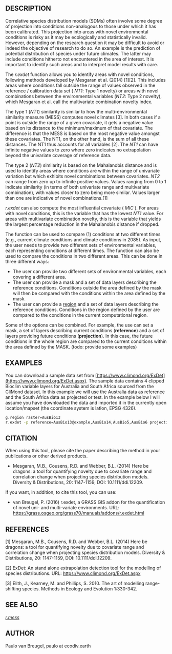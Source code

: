 ## DESCRIPTION

Correlative species distribution models (SDMs) often involve some degree
of projection into conditions non-analogous to those under which it has
been calibrated. This projection into areas with novel environmental
conditions is risky as it may be ecologically and statistically invalid.
However, depending on the research question it may be difficult to avoid
or indeed the objective of research to do so. An example is the
prediction of potential distribution of species under future climates.
The latter may include conditions hitherto not encountered in the area
of interest. It is important to identify such areas and to interpret
model results with care.

The *r.exdet* function allows you to identify areas with novel
conditions, following methods developed by Mesgaran et al. (2014)
\[1\]\[2\]. This includes areas where conditions fall outside the range
of values observed in the reference / calibration data set ( *NT1*: Type
1 novelty) or areas with novel combinations between the environmental
variables (*NT2*: Type 2 novelty), which Mesgaran et al. call the
multivariate combination novelty index.

The type 1 (*NT1*) similarity is similar to how the multi-environmental
similarity measure (MESS) computes novel climates \[3\]. In both cases
if a point is outside the range of a given covariate, it gets a negative
value based on its distance to the minimum/maximum of that covariate.
The difference is that the MESS is based on the most negative value
amongst these covariates. The NT1, on the other hand, is the sum of all
these distances. The NT1 thus accounts for all variables \[2\]. The
*NT1* can have infinite negative values to zero where zero indicates no
extrapolation beyond the univariate coverage of reference data.

The type 2 (*NT2*) similarity is based on the Mahalanobis distance and
is used to identify areas where conditions are within the range of
univariate variation but which exhibits novel combinations between
covariates. *NT2* can range from zero up to infinite positive values.
Values ranging from 0 to 1 indicate similarity (in terms of both
univariate range and multivariate combination), with values closer to
zero being more similar. Values larger than one are indicative of novel
combinations.\[1\]

*r.exdet* can also compute the most influential covariate ( *MIC* ). For
areas with novel conditions, this is the variable that has the lowest
*NT1* value. For areas with multivariate combination novelty, this is
the variable that yields the largest percentage reduction in the
Mahalanobis distance if dropped.

The function can be used to compare (1) conditions at two different
times (e.g., current climate conditions and climate conditions in 2085).
As input, the user needs to provide two different sets of environmental
variables, each representing conditions at different times. The function
can also be used to compare the conditions in two different areas. This
can be done in three different ways:

- The user can provide two different sets of environmental variables,
    each covering a different area.
- The user can provide a mask and a set of data layers describing the
    reference conditions. Conditions outside the area defined by the
    mask will then be compared with the conditions within the area
    defined by the mask.
- The user can provide a
    [region](https://grass.osgeo.org/grass64/manuals/g.region.html) and
    a set of data layers describing the reference conditions. Conditions
    in the region defined by the user are compared to the conditions in
    the current computational region.

Some of the options can be combined. For example, the use can set a
mask, a set of layers describing current conditions (**reference**) and
a set of layers providing future conditions (**projection**). In this
case, the future conditions in the whole region are compared to the
current conditions within the area defined by the MASK. (todo: provide
some examples)

## EXAMPLES

You can download a sample data set from
[https://www.climond.org/ExDet](https://www.climond.org/ExDet.aspx). The
sample data contains 4 clipped Bioclim variable layers for Australia and
South Africa sourced from the CliMond dataset. In this example we will
use the Australia data as reference and the South Africa data as
projected or test. In the example below I will assume you have
downloaded the data and imported it in the currently open
location/mapset (the coordinate system is latlon, EPSG 4326).

```sh
g.region raster=AusBio13
r.exdet -p reference=AusBio13@example,AusBio14,AusBio5,AusBio6 projection=SaBio13,SaBio14,SaBio5,SaBio6 output=AusSa
```

## CITATION

When using this tool, please cite the paper describing the method in
your publications or other derived products.

- Mesgaran, M.B., Cousens, R.D. and Webber, B.L. (2014) Here be
    dragons: a tool for quantifying novelty due to covariate range and
    correlation change when projecting species distribution models.
    Diversity & Distributions, 20: 1147-1159, DOI: 10.1111/ddi.12209.

If you want, in addition, to cite this tool, you can use:

- van Breugel, P. (2016) r.exdet, a GRASS GIS addon for the
    quantification of novel uni- and multi-variate environments. URL:
    <https://grass.osgeo.org/grass70/manuals/addons/r.exdet.html>

## REFERENCES

\[1\] Mesgaran, M.B., Cousens, R.D. and Webber, B.L. (2014) Here be
dragons: a tool for quantifying novelty due to covariate range and
correlation change when projecting species distribution models.
Diversity & Distributions, 20: 1147-1159, DOI: 10.1111/ddi.12209.

\[2\] ExDet: An stand alone extrapolation detection tool for the
modelling of species distributions. URL:
<https://www.climond.org/ExDet.aspx>

\[3\] Elith, J., Kearney, M. and Phillips, S. 2010. The art of modelling
range-shifting species. Methods in Ecology and Evolution 1:330-342.

## SEE ALSO

*[r.mess](r.mess.md)*

## AUTHOR

Paulo van Breugel, paulo at ecodiv.earth
